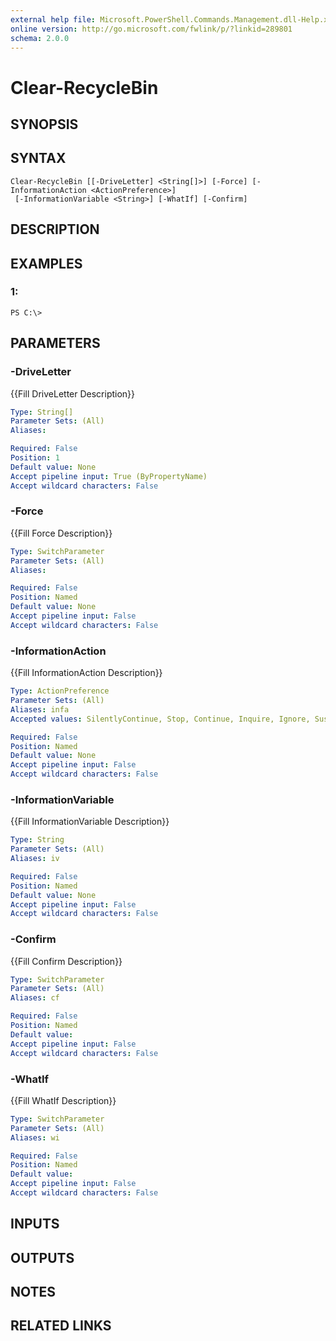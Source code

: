 ```yaml
---
external help file: Microsoft.PowerShell.Commands.Management.dll-Help.xml
online version: http://go.microsoft.com/fwlink/p/?linkid=289801
schema: 2.0.0
---
```


# Clear-RecycleBin
## SYNOPSIS

## SYNTAX

```
Clear-RecycleBin [[-DriveLetter] <String[]>] [-Force] [-InformationAction <ActionPreference>]
 [-InformationVariable <String>] [-WhatIf] [-Confirm]
```

## DESCRIPTION

## EXAMPLES

### 1:
```
PS C:\>
```

## PARAMETERS

### -DriveLetter
{{Fill DriveLetter Description}}

```yaml
Type: String[]
Parameter Sets: (All)
Aliases: 

Required: False
Position: 1
Default value: None
Accept pipeline input: True (ByPropertyName)
Accept wildcard characters: False
```

### -Force
{{Fill Force Description}}

```yaml
Type: SwitchParameter
Parameter Sets: (All)
Aliases: 

Required: False
Position: Named
Default value: None
Accept pipeline input: False
Accept wildcard characters: False
```

### -InformationAction
{{Fill InformationAction Description}}

```yaml
Type: ActionPreference
Parameter Sets: (All)
Aliases: infa
Accepted values: SilentlyContinue, Stop, Continue, Inquire, Ignore, Suspend

Required: False
Position: Named
Default value: None
Accept pipeline input: False
Accept wildcard characters: False
```

### -InformationVariable
{{Fill InformationVariable Description}}

```yaml
Type: String
Parameter Sets: (All)
Aliases: iv

Required: False
Position: Named
Default value: None
Accept pipeline input: False
Accept wildcard characters: False
```

### -Confirm
{{Fill Confirm Description}}

```yaml
Type: SwitchParameter
Parameter Sets: (All)
Aliases: cf

Required: False
Position: Named
Default value: 
Accept pipeline input: False
Accept wildcard characters: False
```

### -WhatIf
{{Fill WhatIf Description}}

```yaml
Type: SwitchParameter
Parameter Sets: (All)
Aliases: wi

Required: False
Position: Named
Default value: 
Accept pipeline input: False
Accept wildcard characters: False
```

## INPUTS

## OUTPUTS

## NOTES

## RELATED LINKS

